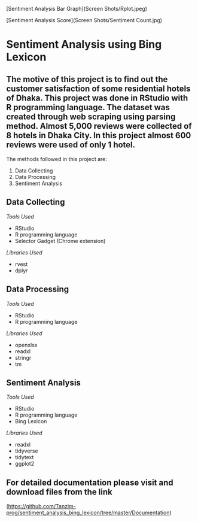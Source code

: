 [Sentiment Analysis Bar Graph](Screen Shots/Rplot.jpeg)

[Sentiment Analysis Score](Screen Shots/Sentiment Count.jpg)

# Sentiment Analysis using Bing Lexicon

## The motive of this project is to find out the customer satisfaction of some residential hotels of Dhaka. This project was done in RStudio with R programming language. The dataset was created through web scraping using parsing method. Almost 5,000 reviews were collected of 8 hotels in Dhaka City. In this project almost 600 reviews were used of only 1 hotel.

The methods followed in this project are:
1. Data Collecting
2. Data Processing
3. Sentiment Analysis

## Data Collecting

*Tools Used*
- RStudio
- R programming language
- Selector Gadget (Chrome extension)

*Libraries Used*
- rvest
- dplyr

## Data Processing

*Tools Used*
- RStudio
- R programming language

*Libraries Used*
- openxlsx
- readxl
- stringr
- tm

## Sentiment Analysis

*Tools Used*
- RStudio
- R programming language
- Bing Lexicon

*Libraries Used*
- readxl
- tidyverse
- tidytext
- ggplot2

## For detailed documentation please visit and download files from the link
(https://github.com/Tanzim-prog/sentiment_analysis_bing_lexicon/tree/master/Documentation)
